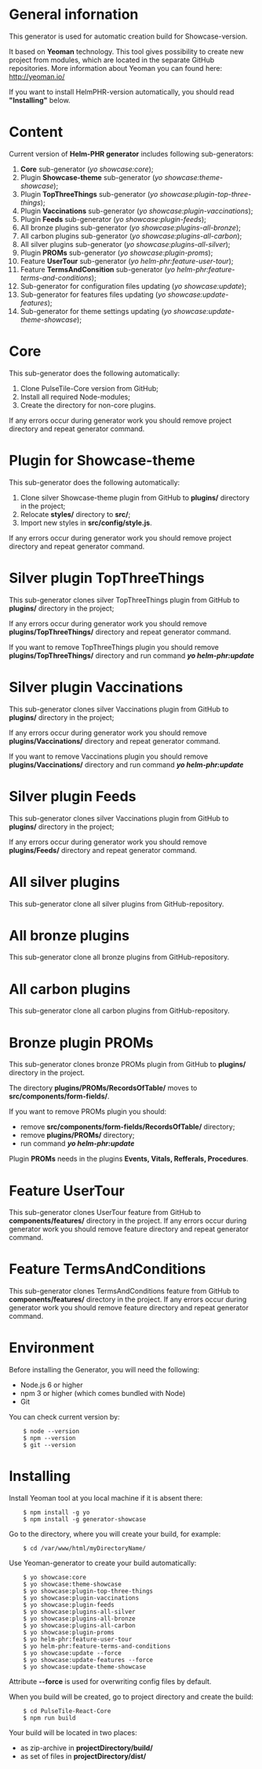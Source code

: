 # General infornation

This generator is used for automatic creation build for Showcase-version. 

It based on **Yeoman** technology. This tool gives possibility to create new project from modules, which are located in the separate GitHub repositories. More information about Yeoman you can found here: http://yeoman.io/

If you want to install HelmPHR-version automatically, you should read **"Installing"** below.

# Content

Current version of **Helm-PHR generator** includes following sub-generators:
1) **Core** sub-generator (_yo showcase:core_);
2) Plugin **Showcase-theme** sub-generator (_yo showcase:theme-showcase_);
3) Plugin **TopThreeThings** sub-generator (_yo showcase:plugin-top-three-things_);
4) Plugin **Vaccinations** sub-generator (_yo showcase:plugin-vaccinations_);
5) Plugin **Feeds** sub-generator (_yo showcase:plugin-feeds_);
6) All bronze plugins sub-generator (_yo showcase:plugins-all-bronze_);
7) All carbon plugins sub-generator (_yo showcase:plugins-all-carbon_);
8) All silver plugins sub-generator (_yo showcase:plugins-all-silver_);
9) Plugin **PROMs** sub-generator (_yo showcase:plugin-proms_);
10) Feature **UserTour** sub-generator (_yo helm-phr:feature-user-tour_);
11) Feature **TermsAndConsition** sub-generator (_yo helm-phr:feature-terms-and-conditions_);
12) Sub-generator for configuration files updating (_yo showcase:update_);
13) Sub-generator for features files updating (_yo showcase:update-features_);
14) Sub-generator for theme settings updating (_yo showcase:update-theme-showcase_);


# Core

This sub-generator does the following automatically:
1) Clone PulseTile-Core version from GitHub;
2) Install all required Node-modules;
3) Create the directory for non-core plugins.
 
If any errors occur during generator work you should remove project directory and repeat generator command.


# Plugin for Showcase-theme

This sub-generator does the following automatically:
1) Clone silver Showcase-theme plugin from GitHub to **plugins/** directory in the project;
2) Relocate **styles/** directory to **src/**;
3) Import new styles in **src/config/style.js**.
 
If any errors occur during generator work you should remove project directory and repeat generator command.


# Silver plugin TopThreeThings

This sub-generator clones silver TopThreeThings plugin from GitHub to **plugins/** directory in the project;
 
If any errors occur during generator work you should remove **plugins/TopThreeThings/** directory and repeat generator command.

If you want to remove TopThreeThings plugin you should remove **plugins/TopThreeThings/** directory and run command  **_yo helm-phr:update_**


# Silver plugin Vaccinations

This sub-generator clones silver Vaccinations plugin from GitHub to **plugins/** directory in the project;
 
If any errors occur during generator work you should remove **plugins/Vaccinations/** directory and repeat generator command.

If you want to remove Vaccinations plugin you should remove **plugins/Vaccinations/** directory and run command  **_yo helm-phr:update_**



# Silver plugin Feeds

This sub-generator clones silver Vaccinations plugin from GitHub to **plugins/** directory in the project;
 
If any errors occur during generator work you should remove **plugins/Feeds/** directory and repeat generator command.


# All silver plugins

This sub-generator clone all silver plugins from GitHub-repository.


# All bronze plugins

This sub-generator clone all bronze plugins from GitHub-repository.


# All carbon plugins

This sub-generator clone all carbon plugins from GitHub-repository.


# Bronze plugin PROMs

This sub-generator clones bronze PROMs plugin from GitHub to **plugins/** directory in the project.
 
The directory **plugins/PROMs/RecordsOfTable/** moves to **src/components/form-fields/**.

If you want to remove PROMs plugin you should:
 - remove **src/components/form-fields/RecordsOfTable/** directory;
 - remove **plugins/PROMs/** directory; 
 - run command  **_yo helm-phr:update_**

Plugin **PROMs** needs in the plugins **Events, Vitals, Refferals, Procedures**.


# Feature UserTour

This sub-generator clones UserTour feature from GitHub to **components/features/** directory in the project. If any errors occur during generator work you should remove feature directory and repeat generator command.


# Feature TermsAndConditions

This sub-generator clones TermsAndConditions feature from GitHub to **components/features/** directory in the project. If any errors occur during generator work you should remove feature directory and repeat generator command.



# Environment

Before installing the Generator, you will need the following:
- Node.js 6 or higher
- npm 3 or higher (which comes bundled with Node)
- Git

You can check current version by:
```
    $ node --version
    $ npm --version
    $ git --version
```

# Installing

Install Yeoman tool at you local machine if it is absent there:
```
    $ npm install -g yo
    $ npm install -g generator-showcase
```

Go to the directory, where you will create your build, for example:
```
    $ cd /var/www/html/myDirectoryName/
```

Use Yeoman-generator to create your build automatically:
```
    $ yo showcase:core
    $ yo showcase:theme-showcase
    $ yo showcase:plugin-top-three-things 
    $ yo showcase:plugin-vaccinations 
    $ yo showcase:plugin-feeds 
    $ yo showcase:plugins-all-silver
    $ yo showcase:plugins-all-bronze
    $ yo showcase:plugins-all-carbon
    $ yo showcase:plugin-proms 
    $ yo helm-phr:feature-user-tour
    $ yo helm-phr:feature-terms-and-conditions
    $ yo showcase:update --force
    $ yo showcase:update-features --force
    $ yo showcase:update-theme-showcase
```

Attribute **--force** is used for overwriting config files by default.

When you build will be created, go to project directory and create the build:
```
    $ cd PulseTile-React-Core
    $ npm run build
```

Your build will be located in two places:
- as zip-archive in **projectDirectory/build/**
- as set of files in **projectDirectory/dist/**